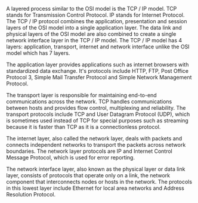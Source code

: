A layered process similar to the OSI model is the TCP / IP model.
TCP stands for Transmission Control Protocol.
IP stands for Internet Protocol.
The TCP / IP protocol combines the application, presentation and session layers of the OSI model into a single application layer.
The data link and physical layers of the OSI model are also combined to create a single network interface layer in the TCP / IP model.
The TCP / IP model has 4 layers: application, transport, internet and network interface unlike the OSI model which has 7 layers.

The application layer provides applications such as internet browsers with standardized data exchange. It's protocols include HTTP, FTP, Post Office Protocol 3, Simple Mail Transfer Protocol and Simple Network Management Protocol.

The transport layer is responsible for maintaining end-to-end communications across the network. TCP handles communications between hosts and provides flow control, multiplexing and reliability. The transport protocols include TCP and User Datagram Protocol (UDP), which is sometimes used instead of TCP for special purposes such as streaming because it is faster than TCP as it is a connectionless protocol.

The internet layer, also called the network layer, deals with packets and connects independent networks to transport the packets across network boundaries. The network layer protocols are IP and Internet Control Message Protocol, which is used for error reporting.

The network interface layer, also known as the physical layer or data link layer, consists of protocols that operate only on a link, the network component that interconnects nodes or hosts in the network. The protocols in this lowest layer include Ethernet for local area networks and Address Resolution Protocol.
